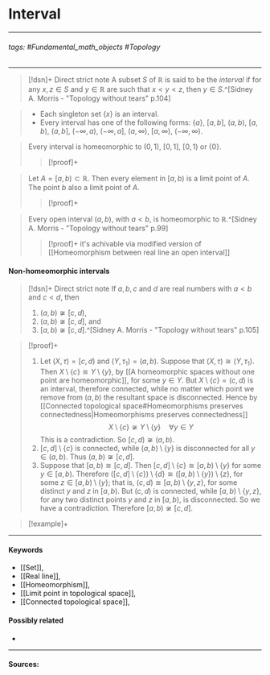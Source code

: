 # Interval
***
###### tags: #Fundamental_math_objects #Topology 
***
>[!dsn]+ Direct strict note
>A subset $S$ of $\mathbb{R}$ is said to be the *interval* if for any $x,z\in S$ and $y\in\mathbb{R}$ are such that $x<y<z$, then $y\in S$.^[Sidney A. Morris - "Topology without tears" p.104]

>- Each singleton set $\{x\}$ is an interval.
>- Every interval has one of the following forms: $\{a\}$, $[a,b]$, $(a,b)$, $[a,b)$, $(a,b]$, $(-\infty,a)$, $(-\infty,a]$, $(a,\infty)$, $[a,\infty)$, $(-\infty,\infty)$.

>Every interval is homeomorphic to $(0,1)$, $[0,1]$, $[0,1)$ or $\{0\}$.
>>[!proof]+
>>

>Let $A=[a,b)\subset\mathbb{R}$. Then every element in $[a,b)$ is a limit point of $A$. The point $b$ also a limit point of $A$.
>>[!proof]+
>>


>Every open interval $(a,b)$, with $a<b$, is homeomorphic to $\mathbb{R}$.^[Sidney A. Morris - "Topology without tears" p.99]
>>[!proof]+
>> it's achivable via modified version of [[Homeomorphism between real line an open interval]]

#### Non-homeomorphic intervals
>[!dsn]+ Direct strict note
>If $a,b,c$ and $d$ are real numbers with $a<b$ and $c<d$, then
>1. $(a,b)\not\cong[c,d)$,
>2. $(a,b)\not\cong[c,d]$, and
>3. $[a,b)\not\cong[c,d]$.^[Sidney A. Morris - "Topology without tears" p.105]

>[!proof]+
>1. Let $(X,\tau)=[c,d)$ and $(Y,\tau_{1})=(a,b)$. Suppose that $(X,\tau)\cong(Y,\tau_{1})$. Then $X\setminus\{c\}\cong Y\setminus\{y\}$, by [[A homeomorphic spaces without one point are homeomorphic]], for some $y\in Y$. But $X\setminus\{c\}=(c,d)$ is an interval, therefore connected, while no matter which point we remove from $(a,b)$ the resultant space is disconnected. Hence by [[Connected topological space#Homeomorphisms preserves connectedness|Homeomorphisms preserves connectedness]]
>   $$X\setminus\{c\}\not\cong Y\setminus\{y\}\quad\forall y\in Y$$
>   This is a contradiction. So $[c,d)\not\cong(a,b)$.
>2. $[c,d]\setminus\{c\}$ is connected, while $(a,b)\setminus\{y\}$ is disconnected for all $y\in(a,b)$. Thus $(a,b)\not\cong[c,d]$.
>3. Suppose that $[a,b)\cong[c,d]$. Then $[c,d]\setminus\{c\}\cong[a,b)\setminus\{y\}$ for some $y\in[a,b)$. Therefore $([c,d]\setminus\{c\})\setminus\{d\}\cong([a,b)\setminus\{y\})\setminus\{z\}$, for some $z\in[a,b)\setminus\{y\}$; that is, $(c,d)\cong[a,b)\setminus\{y,z\}$, for some distinct $y$ and $z$ in $[a,b)$. But $(c,d)$ is connected, while $[a,b)\setminus\{y,z\}$, for any two distinct points $y$ and $z$ in $[a,b)$, is disconnected. So we have a contradiction. Therefore $[a,b)\not\cong[c,d]$.

>[!example]+ 
>


***
#### Keywords
- [[Set]],
- [[Real line]],
- [[Homeomorphism]],
- [[Limit point in topological space]],
- [[Connected topological space]],
#### Possibly related
- 
***
#### Sources: